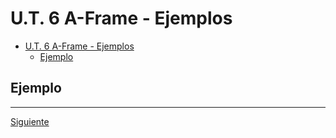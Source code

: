 ﻿# U.T. 6 A-Frame - Ejemplos
- [U.T. 6 A-Frame - Ejemplos](#ut-6-a-frame---ejemplos)
  - [Ejemplo](#ejemplo)


## Ejemplo

---
[Siguiente](ut_6_01.md)
